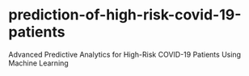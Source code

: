 # prediction-of-high-risk-covid-19-patients
Advanced Predictive Analytics for High-Risk COVID-19 Patients Using Machine Learning
